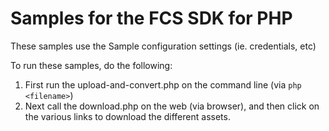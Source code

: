 # Samples for the FCS SDK for PHP

These samples use the Sample configuration settings (ie. credentials, etc)

To run these samples, do the following:

1. First run the upload-and-convert.php on the command line (via `php <filename>`)
2. Next call the download.php on the web (via browser), and then click on the various links to download
   the different assets.
